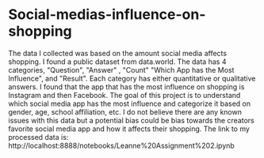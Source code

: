 # Social-medias-influence-on-shopping

The data I collected was based on the amount social media affects shopping. I found a public dataset from data.world. The data has 4 categories, "Question", "Answer" , "Count" "Which App has the Most Influence", and "Result". Each category has either quantitative or qualitative answers. I found that the app that has the most influence on shopping is Instagram and then Facebook. The goal of this project is to understand which social media app has the most influence and categorize it based on gender, age, school affiliation, etc. I do not believe there are any known issues with this data but a potential bias could be bias towards the creators favorite social media app and how it affects their shopping. The link to my processed data is: http://localhost:8888/notebooks/Leanne%20Assignment%202.ipynb
